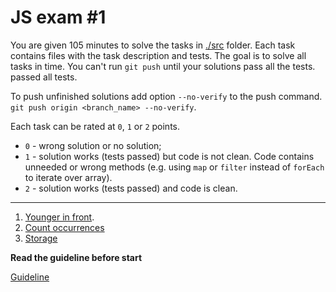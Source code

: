 # JS exam #1

You are given 105 minutes to solve the tasks in [./src](./src) folder. Each task 
contains files with the task description and tests. The goal is to solve all 
tasks in time. You can't run `git push` until your solutions pass all the tests. 
passed all tests. 

To push unfinished solutions add option `--no-verify` to the push command. <br>
 `git push origin <branch_name> --no-verify`.
 
Each task can be rated at `0`, `1` or `2` points.

* `0` - wrong solution or no solution;
* `1` - solution works (tests passed) but code is not clean. Code contains 
unneeded or wrong methods (e.g. using `map` or `filter` instead of `forEach` to 
iterate over array).
* `2` - solution works (tests passed) and code is clean.

---
 
1. [Younger in front](./src/youngerInFront/youngerInFront.js). 
2. [Count occurrences](./src/countOccurrences/countOccurrences.js)
3. [Storage](./src/storage/storage.js)

**Read the guideline before start**

[Guideline](https://github.com/mate-academy/js_task-guideline/blob/master/README.md)
